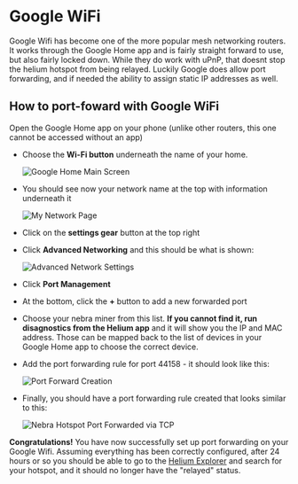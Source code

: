 # Google WiFi

Google Wifi has become one of the more popular mesh networking routers. It works through the Google Home app and is fairly straight forward to use, but also fairly locked down.  While they do work with uPnP, that doesnt stop the helium hotspot from being relayed.  Luckily Google does allow port forwarding, and if needed the ability to assign static IP addresses as well.

## How to port-foward with Google WiFi
Open the Google Home app on your phone (unlike other routers, this one cannot be accessed without an app)

* Choose the **Wi-Fi button** underneath the name of your home.

    ![Google Home Main Screen](../media/screenshots/media/screenshots/port-forwarding/googlewifi/googleHomeMainScreen.png)

* You should see now your network name at the top with information underneath it

    ![My Network Page](../media/screenshots/media/screenshots/port-forwarding/googlewifi/myNetworkPage.png)

* Click on the **settings gear** button at the top right
* Click **Advanced Networking** and this should be what is shown:

    ![Advanced Network Settings](../media/screenshots/media/screenshots/port-forwarding/googlewifi/advancedNetworkSettings.png)

* Click **Port Management**
* At the bottom, click the **+** button to add a new forwarded port
* Choose your nebra miner from this list. **If you cannot find it, run disagnostics from the Helium app** and it will show you the IP and MAC address. Those can be mapped back to the list of devices in your Google Home app to choose the correct device.
* Add the port forwarding rule for port 44158 - it should look like this: 

    ![Port Forward Creation](../media/screenshots/media/screenshots/port-forwarding/googlewifi/creatingPortForward.png)

* Finally, you should have a port forwarding rule created that looks similar to this:

    ![Nebra Hotspot Port Forwarded via TCP](../media/screenshots/media/screenshots/port-forwarding/googlewifi/heliumHotspotPortForwarded.png)


**Congratulations!** You have now successfully set up port forwarding on your Google Wifi. Assuming everything has been correctly configured, after 24 hours or so you should be able to go to the [Helium Explorer](https://explorer.helium.com) and search for your hotspot, and it should no longer have the "relayed" status.
